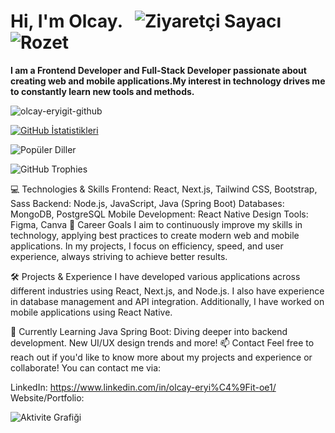 # Hi, I'm Olcay. &nbsp; ![Ziyaretçi Sayacı](https://komarev.com/ghpvc/?username=olcayeryigit&color=orange) ![Rozet](https://img.shields.io/badge/Yazılım-JavaScript-blue)
__I am a Frontend Developer and Full-Stack Developer passionate about creating web and mobile applications.My interest in technology drives me to constantly learn new tools and methods.__

![olcay-eryigit-github](https://github.com/user-attachments/assets/8fae4b6f-b265-44dc-b43d-953c1f8ebb9a)


[![GitHub İstatistikleri](https://github-readme-stats.vercel.app/api?username=olcayeryigit&show_icons=true&theme=default)](https://github-readme-stats.vercel.app/api?username=olcayeryigit)

![Popüler Diller](https://github-readme-stats.vercel.app/api/top-langs/?username=olcayeryigit&layout=compact&theme=default)

![GitHub Trophies](https://github-profile-trophy.vercel.app/?username=olcayeryigit&theme=default)



💻 Technologies & Skills
Frontend: React, Next.js, Tailwind CSS, Bootstrap, Sass
Backend: Node.js, JavaScript, Java (Spring Boot)
Databases: MongoDB, PostgreSQL
Mobile Development: React Native
Design Tools: Figma, Canva
🎯 Career Goals
I aim to continuously improve my skills in technology, applying best practices to create modern web and mobile applications. In my projects, I focus on efficiency, speed, and user experience, always striving to achieve better results.

🛠️ Projects & Experience
I have developed various applications across different industries using React, Next.js, and Node.js. I also have experience in database management and API integration. Additionally, I have worked on mobile applications using React Native.

🌱 Currently Learning
Java Spring Boot: Diving deeper into backend development.
New UI/UX design trends and more!
📫 Contact
Feel free to reach out if you'd like to know more about my projects and experience or collaborate!
You can contact me via:


LinkedIn: https://www.linkedin.com/in/olcay-eryi%C4%9Fit-oe1/
Website/Portfolio: 

![Aktivite Grafiği](https://github-readme-activity-graph.vercel.app/graph?username=olcayeryigit&theme=gruvbox)


